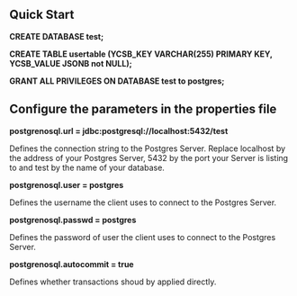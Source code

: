 <!--
Copyright (c) 2017 YCSB contributors. All rights reserved.

Licensed under the Apache License, Version 2.0 (the "License"); you
may not use this file except in compliance with the License. You
may obtain a copy of the License at

http://www.apache.org/licenses/LICENSE-2.0

Unless required by applicable law or agreed to in writing, software
distributed under the License is distributed on an "AS IS" BASIS,
WITHOUT WARRANTIES OR CONDITIONS OF ANY KIND, either express or
implied. See the License for the specific language governing
permissions and limitations under the License. See accompanying
LICENSE file.
-->

## Quick Start

**CREATE DATABASE test;**

**CREATE TABLE usertable (YCSB_KEY VARCHAR(255) PRIMARY KEY, YCSB_VALUE JSONB not NULL);**

**GRANT ALL PRIVILEGES ON DATABASE test to postgres;**

## Configure the parameters in the properties file
**postgrenosql.url = jdbc:postgresql://localhost:5432/test**

Defines the connection string to the Postgres Server. Replace localhost by the address of your Postgres Server, 5432 by the port your Server is listing to and test by the name of your database.

**postgrenosql.user = postgres**

Defines the username the client uses to connect to the Postgres Server.

**postgrenosql.passwd = postgres**

Defines the password of user the client uses to connect to the Postgres Server.

**postgrenosql.autocommit = true**

Defines whether transactions shoud by applied directly.
